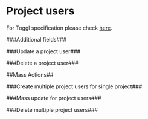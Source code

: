 Project users
====================

For Toggl specification please check [here](https://github.com/toggl/toggl_api_docs/blob/master/chapters/project_users.md).

###Additional fields###


###Update a project user###

###Delete a project user###


##Mass Actions##

###Create multiple project users for single project###


###Mass update for project users###


###Delete multiple project users###

